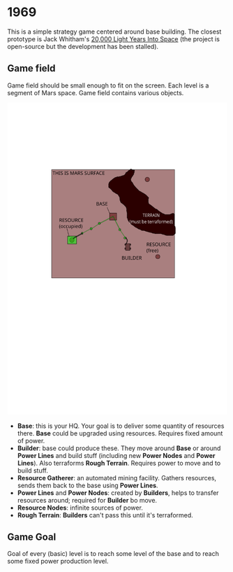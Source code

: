 1969
====

This is a simple strategy game centered around base building. The closest
prototype is Jack Whitham's [20,000 Light Years Into Space][20kly] (the project
is open-source but the development has been stalled).

Game field
----------

Game field should be small enough to fit on the screen. Each level is a segment
of Mars space. Game field contains various objects.

![Concept image][concept]

- **Base**: this is your HQ. Your goal is to deliver some quantity of resources
  there. **Base** could be upgraded using resources. Requires fixed amount of
  power.
- **Builder**: base could produce these. They move around **Base** or around
  **Power Lines** and build stuff (including new **Power Nodes** and
  **Power Lines**). Also terraforms **Rough Terrain**. Requires power to move
  and to build stuff.
- **Resource Gatherer**: an automated mining facility. Gathers resources, sends
  them back to the base using **Power Lines**.
- **Power Lines** and **Power Nodes**: created by **Builders**, helps to
  transfer resources around; required for **Builder** bo move.
- **Resource Nodes**: infinite sources of power.
- **Rough Terrain**: **Builders** can't pass this until it's terraformed.

Game Goal
---------

Goal of every (basic) level is to reach some level of the base and to reach some
fixed power production level.

[concept]: concept.svg

[20kly]: https://www.jwhitham.org/20kly/
